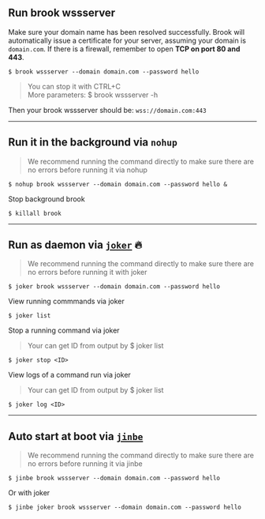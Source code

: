 ## Run brook wssserver

Make sure your domain name has been resolved successfully. Brook will automatically issue a certificate for your server, assuming your domain is `domain.com`. If there is a firewall, remember to open **TCP on port 80 and 443**.

```
$ brook wssserver --domain domain.com --password hello
```

> You can stop it with CTRL+C<br/>
> More parameters: \$ brook wssserver -h

Then your brook wssserver should be: `wss://domain.com:443`

---

## Run it in the background via `nohup`

> We recommend running the command directly to make sure there are no errors before running it via nohup

```
$ nohup brook wssserver --domain domain.com --password hello &
```

Stop background brook

```
$ killall brook
```

---

## Run as daemon via [`joker`](https://github.com/txthinking/joker) 🔥

> We recommend running the command directly to make sure there are no errors before running it with joker

```
$ joker brook wssserver --domain domain.com --password hello
```

View running commmands via joker

```
$ joker list
```

Stop a running command via joker

> Your can get ID from output by \$ joker list

```
$ joker stop <ID>
```

View logs of a command run via joker

> Your can get ID from output by \$ joker list

```
$ joker log <ID>
```

---

## Auto start at boot via [`jinbe`](https://github.com/txthinking/jinbe)

> We recommend running the command directly to make sure there are no errors before running it via jinbe

```
$ jinbe brook wssserver --domain domain.com --password hello
```

Or with joker

```
$ jinbe joker brook wssserver --domain domain.com --password hello
```
